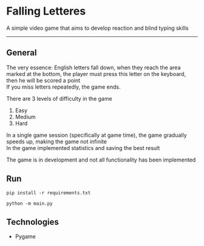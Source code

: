 # Falling Letteres

A simple video game that aims to develop reaction and blind typing skills

---

## General

The very essence: English letters fall down, when they reach the area marked at the bottom, the player must press this letter on the keyboard, then he will be scored a point<br>
If you miss letters repeatedly, the game ends.

There are 3 levels of difficulty in the game
1) Easy
2) Medium
3) Hard

In a single game session (specifically at game time), the game gradually speeds up, making the game not infinite<br>
In the game implemented statistics and saving the best result

The game is in development and not all functionality has been implemented

## Run
```shell
pip install -r requirements.txt

python -m main.py
```
## Technologies
- Pygame
